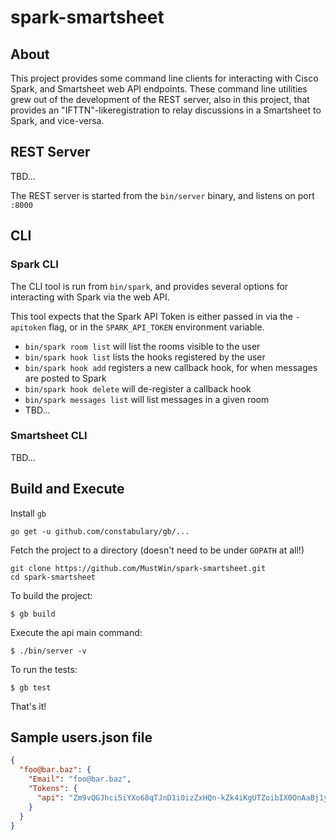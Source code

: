 # spark-smartsheet

## About

This project provides some command line clients for interacting with Cisco Spark, and Smartsheet web API endpoints.
These command line utilities grew out of the development of the REST server, also in this project, that provides an "IFTTN"-likeregistration to relay discussions in a Smartsheet to Spark, and vice-versa.

## REST Server

TBD...

The REST server is started from the `bin/server` binary, and listens on port `:8000`

## CLI

### Spark CLI

The CLI tool is run from `bin/spark`, and provides several options for interacting with Spark via the web API.

This tool expects that the Spark API Token is either passed in via the `-apitoken` flag, or in the `SPARK_API_TOKEN` environment variable.

 * `bin/spark room list` will list the rooms visible to the user
 * `bin/spark hook list` lists the hooks registered by the user
 * `bin/spark hook add` registers a new callback hook, for when messages are posted to Spark
 * `bin/spark hook delete` will de-register a callback hook
 * `bin/spark messages list` will list messages in a given room
 * TBD...

### Smartsheet CLI

TBD...

## Build and Execute

Install `gb`

```
go get -u github.com/constabulary/gb/...
```

Fetch the project to a directory (doesn't need to be under `GOPATH` at all!)

```
git clone https://github.com/MustWin/spark-smartsheet.git
cd spark-smartsheet
```

To build the project:

```
$ gb build
```

Execute the api main command:

```
$ ./bin/server -v
```

To run the tests:

```
$ gb test
```

That's it!


## Sample users.json file

```JSON
{
  "foo@bar.baz": {
    "Email": "foo@bar.baz",
    "Tokens": {
      "api": "Zm9vQGJhci5iYXo68qTJnD1i0izZxHQn-kZk4iKgUTZoibIX0OnAaBj1yDc="
    }
  }
}
```
